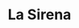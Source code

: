 ---
title: "La Sirena"
url: /lleida/la-sirena-avinguda-de-prat-de-la-riba/
shop: alimentos congelados
---